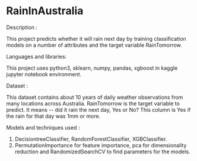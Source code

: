 # RainInAustralia


Description :

This project predicts whether it will rain next day  by training classification models on a number of attributes and the target variable RainTomorrow.

Languages and libraries:

This project uses python3, sklearn, numpy, pandas, xgboost in kaggle jupyter notebook environment.

Dataset :

This dataset contains about 10 years of daily weather observations from many locations across Australia.
RainTomorrow is the target variable to predict. It means -- did it rain the next day, Yes or No? This column is Yes if the rain for that day was 1mm or more.

Models and techniques used :
 1. DecisiontreeClassifier, RandomForestClassifier, XGBClassifier.
 2. PermutationImportance for feature importance, pca for dimensionality reduction and RandomizedSearchCV to find parameters for the models.
